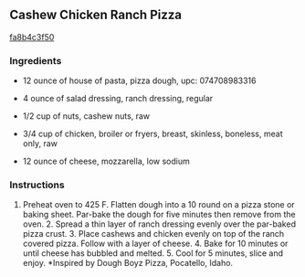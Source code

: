## Cashew Chicken Ranch Pizza

[fa8b4c3f50](http://tastykitchen.com/recipes/main-courses/cashew-chicken-ranch-pizza/)

### Ingredients

 - 12 ounce of house of pasta, pizza dough, upc: 074708983316

 - 4 ounce of salad dressing, ranch dressing, regular

 - 1/2 cup of nuts, cashew nuts, raw

 - 3/4 cup of chicken, broiler or fryers, breast, skinless, boneless, meat only, raw

 - 12 ounce of cheese, mozzarella, low sodium

### Instructions

1. Preheat oven to 425 F. Flatten dough into a 10 round on a pizza stone or baking sheet. Par-bake the dough for five minutes then remove from the oven. 2. Spread a thin layer of ranch dressing evenly over the par-baked pizza crust. 3. Place cashews and chicken evenly on top of the ranch covered pizza. Follow with a layer of cheese. 4. Bake for 10 minutes or until cheese has bubbled and melted. 5. Cool for 5 minutes, slice and enjoy. *Inspired by Dough Boyz Pizza, Pocatello, Idaho.